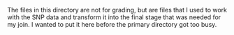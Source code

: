 The files in this directory are not for grading, but are files that I used to work with the SNP data and transform it into the final stage that was needed for my join. I wanted to put it here before the primary directory got too busy.
